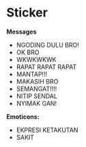 # Sticker
**Messages**
 * NGODING DULU BRO!
 * OK BRO
 * WKWKWKWK
 * RAPAT RAPAT RAPAT
 * MANTAP!!!
 * MAKASIH BRO
 * SEMANGAT!!!!
 * NITIP SENDAL
 * NYIMAK GAN!

**Emoticons:**
 * EKPRESI KETAKUTAN
 * SAKIT
